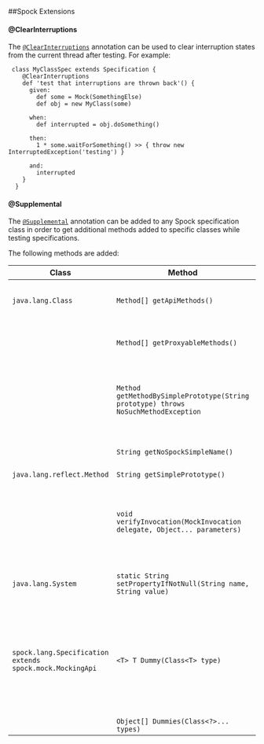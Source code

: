 ##Spock Extensions

#### @ClearInterruptions
The [`@ClearInterruptions`](../spock-extensions/src/main/groovy/org/codice/spock/ClearInterruptions.groovy) annotation can be used to clear interruption states from the current thread after testing. For example:
```
 class MyClassSpec extends Specification {
    @ClearInterruptions
    def 'test that interruptions are thrown back'() {
      given:
        def some = Mock(SomethingElse)
        def obj = new MyClass(some)

      when:
        def interrupted = obj.doSomething()

      then:
        1 * some.waitForSomething() >> { throw new InterruptedException('testing') }

      and:
        interrupted
    }
  }
```

#### @Supplemental 
The [`@Supplemental`](../spock-extensions/src/main/groovy/org/codice/spock/Supplemental.groovy) annotation can be added to any Spock specification class in order to get additional methods added to specific classes while testing specifications.

The following methods are added:

| Class                            | Method | Description |
| -------------------------------- | --- | --- |
| `java.lang.Class`                | `Method[] getApiMethods()` | Gets all API methods (inherited or not) for the given class filtering away all non public methods and all methods defined by the Object class (e.g. `Object.equals()`, `Object.toString()`, `Object.clone()` ...). |
|                                  | `Method[] getProxyableMethods()` | Gets all public proxy-able methods (inherited or not) for the class filtering away all final methods and all methods defined by the Object class (e.g. `Object.equals()`, `Object.toString()`, `Object.clone()` ...). |
|                                  | `Method getMethodBySimplePrototype(String prototype) throws NoSuchMethodException` | Returns a `Method` object that reflects the specified public member method of the underlying class or interface that matches the given simple prototype (e.g. `Object.class.getMethodBySimplePrototype('equals(Object)'))`. A simple prototype is the name of the method with the simple name of all parameter types separated by a comma in between parentheses |
|                                  | `String getNoSpockSimpleName()`| Returns the simple name of the underlying class as given in the source code stripping away any references to Spock mocks, stubs, or spies. |
| `java.lang.reflect.Method`       | `String getSimplePrototype()` | Gets a simple prototype string to represent the method. |
|                                  | `void verifyInvocation(MockInvocation delegate, Object... parameters)` | Asserts if the mock invocation matches the specified method. Only the method name and parameter types/values are verified. This method is meant to be invoked from within a closure associated with a stubbed interaction by passing it a reference to the closure's delegate and the expected parameters used when calling the method. Parameters are verified using identity check and not equality. No verification of parameters will occur if no expected parameters are specified. |
| `java.lang.System`               | `static String setPropertyIfNotNull(String name, String value)` | Sets the system property indicated by the specified key only if the specified value is not `null` otherwise remove any mappings to the specified key and returns the previous value or `null` if it did not have one |
| `spock.lang.Specification extends spock.mock.MockingApi` | `<T> T Dummy(Class<T> type)` | Creates a dummy value or stub for the specified type. It returns default values for primitive data types and their wrappers, `null` for `Void`, empty string for `String` and `GString`, empty buffer for `StringBuilder` and `StringBuffer`, corresponding empty collections for `Iterable`, `Collection`, `List`, `Set`, `SortedSet`, `NavigatableSet`, `Map`, `SortedMap`, `NavigatableMap`, `Optional.empty()` for `Optional`, 0 for `BigDecimal` and `BigInteger`, empty arrays for arrays, first enum for enumerations. For anything else, it will try to instantiate the type using its default constructor and if that fails, it returns a Spock stub. |
|                                  | `Object[] Dummies(Class<?>... types)` | Creates dummy values or stubs for the specified types. |
